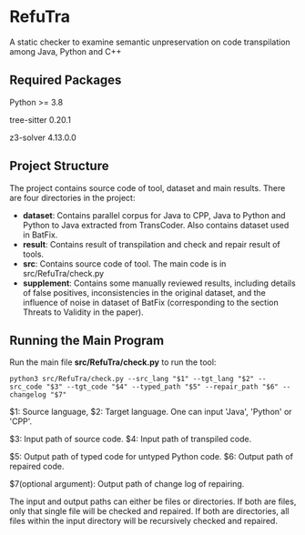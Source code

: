 # RefuTra
A static checker to examine semantic unpreservation on code transpilation among Java, Python and C++

## Required Packages

Python >= 3.8

tree-sitter 0.20.1

z3-solver 4.13.0.0

## Project Structure

The project contains source code of tool, dataset and main results. There are four directories in the project:

- **dataset**: Contains parallel corpus for Java to CPP, Java to Python and Python to Java extracted from TransCoder. Also contains dataset used in BatFix.
- **result**: Contains result of transpilation and check and repair result of tools.
- **src**: Contains source code of tool. The main code is in src/RefuTra/check.py
- **supplement**: Contains some manually reviewed results, including details of false positives, inconsistencies in the original dataset, and the influence of noise in dataset of BatFix (corresponding to the section Threats to Validity in the paper).

## Running the Main Program

Run the main file **src/RefuTra/check.py** to run the tool:

`python3 src/RefuTra/check.py --src_lang "$1" --tgt_lang "$2" --src_code "$3" --tgt_code "$4" --typed_path "$5" --repair_path "$6" --changelog "$7"`

$1: Source language, $2: Target language. One can input 'Java', 'Python' or 'CPP'.

$3: Input path of source code. $4: Input path of transpiled code. 

$5: Output path of typed code for untyped Python code. $6: Output path of repaired code. 

$7(optional argument): Output path of change log of repairing.

The input and output paths can either be files or directories. If both are files, only that single file will be checked and repaired. If both are directories, all files within the input directory will be recursively checked and repaired.
